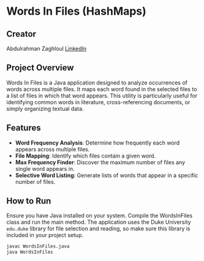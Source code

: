 # Words In Files (HashMaps)

## Creator
Abdulrahman Zaghloul [LinkedIn](https://www.linkedin.com/in/abdulrahman-zaghloul-876735295/)

## Project Overview
Words In Files is a Java application designed to analyze occurrences of words across multiple files. It maps each word found in the selected files to a list of files in which that word appears. This utility is particularly useful for identifying common words in literature, cross-referencing documents, or simply organizing textual data.

## Features
- **Word Frequency Analysis**: Determine how frequently each word appears across multiple files.
- **File Mapping**: Identify which files contain a given word.
- **Max Frequency Finder**: Discover the maximum number of files any single word appears in.
- **Selective Word Listing**: Generate lists of words that appear in a specific number of files.

## How to Run
Ensure you have Java installed on your system. Compile the WordsInFiles class and run the main method. The application uses the Duke University `edu.duke` library for file selection and reading, so make sure this library is included in your project setup.

```bash
javac WordsInFiles.java
java WordsInFiles
